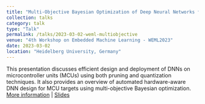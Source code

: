 ```yaml
---
title: "Multi-Objective Bayesian Optimization of Deep Neural Networks for Deployment on Microcontrollers"
collection: talks
category: talk
type: "Talk"
permalink: /talks/2023-03-02-weml-multiobjective
venue: "4th Workshop on Embedded Machine Learning - WEML2023"
date: 2023-03-02
location: "Heidelberg University, Germany"
---
```


This presentation discusses efficient design and deployment of DNNs on microcontroller units (MCUs) using both pruning and quantization techniques. It also provides an overview of automated hardware-aware DNN design for MCU targets using multi-objective Bayesian optimization.    
[More information](https://www.deepchip.org/weml2023) \| [Slides](../files/WEML_TinyML.pdf)
